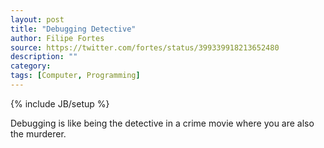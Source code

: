 ```yaml
---
layout: post
title: "Debugging Detective"
author: Filipe Fortes
source: https://twitter.com/fortes/status/399339918213652480
description: ""
category:
tags: [Computer, Programming]
---
```

{% include JB/setup %}

Debugging is like being the detective in a crime movie where you are also the murderer.

